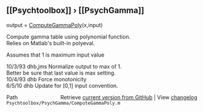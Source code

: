 ## [[Psychtoolbox]] &#8250; [[PsychGamma]]

output = [ComputeGammaPoly](ComputeGammaPoly)(x,input)  
  
Compute gamma table using polynomial function.  
Relies on Matlab's built-in polyeval.  
  
Assumes that 1 is maximum input value  
  
10/3/93  dhb,jms  Normalize output to max of 1.  
                  Better be sure that last value is max setting.  
10/4/93  dhb      Force monotonicity  
6/5/10   dhb      Update for [0,1] input convention.  




<div class="code_header" style="text-align:right;">
  <span style="float:left;">Path&nbsp;&nbsp;</span> <span class="counter">Retrieve <a href=
  "https://raw.github.com/Psychtoolbox-3/Psychtoolbox-3/beta/Psychtoolbox/PsychGamma/ComputeGammaPoly.m">current version from GitHub</a> | View <a href=
  "https://github.com/Psychtoolbox-3/Psychtoolbox-3/commits/beta/Psychtoolbox/PsychGamma/ComputeGammaPoly.m">changelog</a></span>
</div>
<div class="code">
  <code>Psychtoolbox/PsychGamma/ComputeGammaPoly.m</code>
</div>

